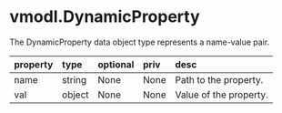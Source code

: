 vmodl.DynamicProperty
=====================


The DynamicProperty data object type represents a name-value pair.

| property | type | optional | priv | desc |
|:---------|:-----|:---------|:-----|:-----|
| name | string | None | None | Path to the property. |
| val | object | None | None | Value of the property. |


